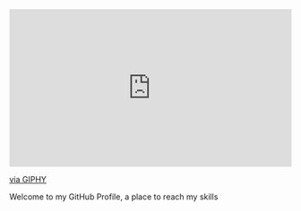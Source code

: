 <div style="width:100%;height:0;padding-bottom:56%;position:relative;"><iframe src="https://giphy.com/embed/SjWotWz6b76yQ" width="100%" height="100%" style="position:absolute" frameBorder="0" class="giphy-embed" allowFullScreen></iframe></div><p><a href="https://giphy.com/gifs/christmas-snow-winter-SjWotWz6b76yQ">via GIPHY</a></p> Welcome to my GitHub Profile, a place to reach my skills
